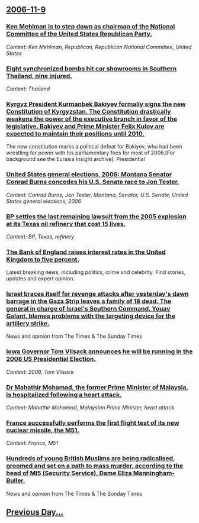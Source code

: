 ## [2006-11-9](/news/2006/11/9/index.md)

### [ Ken Mehlman is to step down as chairman of the National Committee of the United States Republican Party. ](/news/2006/11/9/ken-mehlman-is-to-step-down-as-chairman-of-the-national-committee-of-the-united-states-republican-party.md)
_Context: Ken Mehlman, Republican, Republican National Committee, United States_

### [ Eight synchronized bombs hit car showrooms in Southern Thailand, nine injured. ](/news/2006/11/9/eight-synchronized-bombs-hit-car-showrooms-in-southern-thailand-nine-injured.md)
_Context: Thailand_

### [ Kyrgyz President Kurmanbek Bakiyev formally signs the new Constitution of Kyrgyzstan. The Constitution drastically weakens the power of the executive branch in favor of the legislative. Bakiyev and Prime Minister Felix Kulov are expected to maintain their positions until 2010. ](/news/2006/11/9/kyrgyz-president-kurmanbek-bakiyev-formally-signs-the-new-constitution-of-kyrgyzstan-the-constitution-drastically-weakens-the-power-of-the.md)
The new constitution marks a political defeat for Bakiyev, who had been wrestling for power with his parliamentary foes for most of 2006.[For background see the Eurasia Insight archive]. Presidential 

### [ United States general elections, 2006:  Montana Senator Conrad Burns concedes his U.S. Senate race to Jon Tester. ](/news/2006/11/9/united-states-general-elections-2006-p-montana-senator-conrad-burns-concedes-his-u-s-senate-race-to-jon-tester.md)
_Context: Conrad Burns, Jon Tester, Montana, Senator, U.S. Senate, United States general elections, 2006_

### [ BP settles the last remaining lawsuit from the 2005 explosion at its Texas oil refinery that cost 15 lives. ](/news/2006/11/9/bp-settles-the-last-remaining-lawsuit-from-the-2005-explosion-at-its-texas-oil-refinery-that-cost-15-lives.md)
_Context: BP, Texas, refinery_

### [ The Bank of England raises interest rates in the United Kingdom to five percent. ](/news/2006/11/9/the-bank-of-england-raises-interest-rates-in-the-united-kingdom-to-five-percent.md)
Latest breaking news, including politics, crime and celebrity. Find stories, updates and expert opinion.

### [ Israel braces itself for revenge attacks after yesterday's dawn barrage in the Gaza Strip leaves a family of 18 dead. The general in charge of Israel's Southern Command, Youav Galant, blames problems with the targeting device for the artillery strike. ](/news/2006/11/9/israel-braces-itself-for-revenge-attacks-after-yesterday-s-dawn-barrage-in-the-gaza-strip-leaves-a-family-of-18-dead-the-general-in-charge.md)
News and opinion from The Times &amp; The Sunday Times

### [ Iowa Governor Tom Vilsack announces he will be running in the 2008 US Presidential Election. ](/news/2006/11/9/iowa-governor-tom-vilsack-announces-he-will-be-running-in-the-2008-us-presidential-election.md)
_Context: 2008, Tom Vilsack_

### [ Dr Mahathir Mohamad, the former Prime Minister of Malaysia, is hospitalized following a heart attack. ](/news/2006/11/9/dr-mahathir-mohamad-the-former-prime-minister-of-malaysia-is-hospitalized-following-a-heart-attack.md)
_Context: Mahathir Mohamad, Malaysian Prime Minister, heart attack_

### [ France successfully performs the first flight test of its new nuclear missile, the M51. ](/news/2006/11/9/france-successfully-performs-the-first-flight-test-of-its-new-nuclear-missile-the-m51.md)
_Context: France, M51_

### [ Hundreds of young British Muslims are being radicalised, groomed and set on a path to mass murder, according to the head of MI5 (Security Service), Dame Eliza Manningham-Buller. ](/news/2006/11/9/hundreds-of-young-british-muslims-are-being-radicalised-groomed-and-set-on-a-path-to-mass-murder-according-to-the-head-of-mi5-security-s.md)
News and opinion from The Times &amp; The Sunday Times

## [Previous Day...](/news/2006/11/8/index.md)

